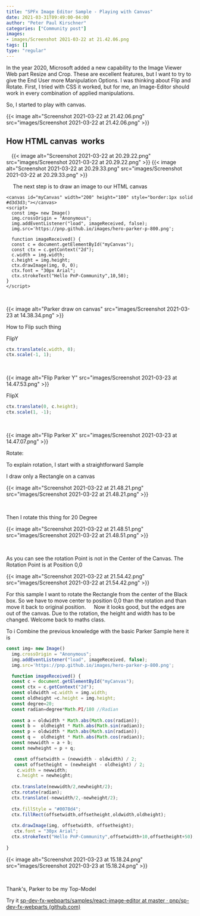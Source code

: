 ```yaml
---
title: "SPFx Image Editor Sample - Playing with Canvas"
date: 2021-03-31T09:49:00-04:00
author: "Peter Paul Kirschner"
categories: ["Community post"]
images:
- images/Screenshot 2021-03-22 at 21.42.06.png
tags: []
type: "regular"
---
```


In the year 2020, Microsoft added a new capability to the Image Viewer
Web part Resize and Crop. These are excellent features, but I want to
try to give the End User more Manipulation Options. I was thinking about
Flip and Rotate. First, I tried with CSS it worked, but for me, an
Image-Editor should work in every combination of applied manipulations.

So, I started to play with canvas.

{{< image alt="Screenshot 2021-03-22 at 21.42.06.png" src="images/Screenshot 2021-03-22 at 21.42.06.png" >}}

## How HTML canvas  works

 {{< image alt="Screenshot 2021-03-22 at 20.29.22.png" src="images/Screenshot 2021-03-22 at 20.29.22.png" >}}
{{< image alt="Screenshot 2021-03-22 at 20.29.33.png" src="images/Screenshot 2021-03-22 at 20.29.33.png" >}}

 
The next step is to draw an image to our HTML canvas
 

``` {.lia-code-sample .language-html}
<canvas id="myCanvas" width="200" height="100" style="border:1px solid #d3d3d3;"></canvas>
<script>
  const img= new Image()
  img.crossOrigin = "Anonymous";
  img.addEventListener("load", imageReceived, false);
  img.src='https://pnp.github.io/images/hero-parker-p-800.png';

  function imageReceived() {
  const c = document.getElementById("myCanvas");
  const ctx = c.getContext("2d");
  c.width = img.width;
  c.height = img.height;
  ctx.drawImage(img, 0, 0);
  ctx.font = "30px Arial";
  ctx.strokeText("Hello PnP-Community",10,50);
}
</script>
```
 

{{< image alt="Parker draw on canvas" src="images/Screenshot 2021-03-23 at 14.38.34.png" >}}

How to Flip such thing

FlipY
 

```javascript
ctx.translate(c.width, 0);
ctx.scale(-1, 1);
```
 

{{< image alt="Flip Parker Y" src="images/Screenshot 2021-03-23 at 14.47.53.png" >}}

FlipX
 

```javascript
ctx.translate(0, c.height);
ctx.scale(1, -1);
```
 

{{< image alt="Flip Parker X" src="images/Screenshot 2021-03-23 at 14.47.07.png" >}}

Rotate:

To explain rotation, I start with a straightforward Sample

I draw only a Rectangle on a canvas

{{< image alt="Screenshot 2021-03-22 at 21.48.21.png" src="images/Screenshot 2021-03-22 at 21.48.21.png" >}}

 

Then I rotate this thing for 20 Degree

{{< image alt="Screenshot 2021-03-22 at 21.48.51.png" src="images/Screenshot 2021-03-22 at 21.48.51.png" >}}

 

As you can see the rotation Point is not in the Center of the Canvas.
The Rotation Point is at Position 0,0

{{< image alt="Screenshot 2021-03-22 at 21.54.42.png" src="images/Screenshot 2021-03-22 at 21.54.42.png" >}}

For this sample I want to rotate the Rectangle from the center of the
Black box. So we have to move center to position 0,0 than the rotation
and than move it back to original position. 
 Now it looks good, but the edges are out of the canvas. Due to the
rotation, the height and width has to be changed. Welcome back to maths
class.

To i Combine the previous knowledge with the basic Parker Sample here it
is
 

```javascript
const img= new Image()
  img.crossOrigin = "Anonymous";
  img.addEventListener("load", imageReceived, false);
  img.src='https://pnp.github.io/images/hero-parker-p-800.png';

  function imageReceived() {
  const c = document.getElementById("myCanvas");
  const ctx = c.getContext("2d");
  const oldwidth =c.width = img.width;
  const oldheight =c.height = img.height;
  const degree=20;
  const radian=degree*Math.PI/180 //Radian
  
  const a = oldwidth * Math.abs(Math.cos(radian));
  const b =  oldheight * Math.abs(Math.sin(radian));
  const p = oldwidth * Math.abs(Math.sin(radian));
  const q =  oldheight * Math.abs(Math.cos(radian));
  const newwidth = a + b;
  const newheight = p + q;

   const offsetwidth = (newwidth - oldwidth) / 2;
   const offsetheight = (newheight - oldheight) / 2;
    c.width = newwidth;
    c.height = newheight;
  
  ctx.translate(newwidth/2,newheight/2);
  ctx.rotate(radian);
  ctx.translate(-newwidth/2,-newheight/2);
  
  ctx.fillStyle = "#0078d4";
  ctx.fillRect(offsetwidth,offsetheight,oldwidth,oldheight);
  
  ctx.drawImage(img, offsetwidth, offsetheight);
   ctx.font = "30px Arial";
  ctx.strokeText("Hello PnP-Community",offsetwidth+10,offsetheight+50);
  
}
```

{{< image alt="Screenshot 2021-03-23 at 15.18.24.png" src="images/Screenshot 2021-03-23 at 15.18.24.png" >}}

 

Thank's, Parker to be my Top-Model

Try it [sp-dev-fx-webparts/samples/react-image-editor at master ·
pnp/sp-dev-fx-webparts
(github.com)](https://github.com/pnp/sp-dev-fx-webparts/tree/master/samples/react-image-editor)
 

